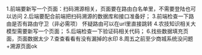 1.前端要新写一个页面：扫码溯源相关，页面要在路由白名单里，不需要登陆也可以访问
2.后端要配合前端把扫码溯源的数据库和接口准备好；
3.前端检查一下路由是否有路由守卫（非必需项） 怀疑路由可以在url里直接跳转
4.农技知识相关大模型需要新写一个页面；
5.后端检查一下验证码相关代码；
6.找些数据填充页面，页面数据太少
7.查查看看有没有漏掉的水印
8.周五之前至少商城系统没问题+溯源页面ok
